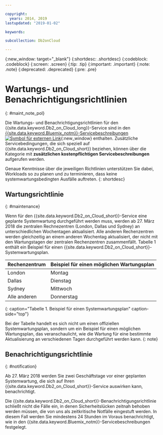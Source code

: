 ```yaml
---

copyright:
  years: 2014, 2019
lastupdated: "2019-01-02"

keywords: 

subcollection: Db2onCloud

---
```


<!-- Attribute definitions --> 
{:new_window: target="_blank"}
{:shortdesc: .shortdesc}
{:codeblock: .codeblock}
{:screen: .screen}
{:tip: .tip}
{:important: .important}
{:note: .note}
{:deprecated: .deprecated}
{:pre: .pre}

# Wartungs- und Benachrichtigungsrichtlinien
{: #maint_note_pol}

Die Wartungs- und Benachrichtigungsrichtlinien für den {{site.data.keyword.Db2_on_Cloud_long}}-Service sind in den [{{site.data.keyword.Bluemix_notm}}-Servicebeschreibungen ![Symbol für externen Link](../../icons/launch-glyph.svg "Symbol für externen Link")](http://www.ibm.com/software/sla/sladb.nsf/sla/bm?OpenDocument){:new_window} enthalten. Zusätzliche Servicebedingungen, die sich speziell auf {{site.data.keyword.Db2_on_Cloud_short}} beziehen, können über die Kategorie mit **zusätzlichen kostenpflichtigen Servicebeschreibungen** aufgerufen werden. 

Genaue Kenntnisse über die jeweiligen Richtlinien unterstützen Sie dabei, Workloads so zu planen und zu terminieren, dass keine systemwartungsbedingten Ausfälle auftreten.
{: shortdesc}

## Wartungsrichtlinie
{: #maintenance}

Wenn für den {{site.data.keyword.Db2_on_Cloud_short}}-Service eine geplante Systemwartung durchgeführt werden muss, werden ab 27. März 2018 die zentralen Rechnezentren (London, Dallas und Sydney) an unterschiedlichen Wochentagen aktualisiert. Alle anderen Rechenzentren werden gleichzeitig an einem anderen Wochentag aktualisiert, der nicht mit den Wartungstagen der zentralen Rechenzentren zusammenfällt. Tabelle 1 enthält ein Beispiel für einen {{site.data.keyword.Db2_on_Cloud_short}}-Systemwartungsplan.

| Rechenzentrum | Beispiel für einen möglichen Wartungsplan |
|-------------|-----------------------------|
| London | Montag |
| Dallas | Dienstag |
| Sydney | Mittwoch |
| Alle anderen | Donnerstag |
{: caption="Tabelle 1. Beispiel für einen Systemwartungsplan" caption-side="top"}

Bei der Tabelle handelt es sich nicht um einen offiziellen Systemwartungsplan, sondern um ein Beispiel für einen möglichen Wartungsplan, das veranschaulicht, wie die Wartung für eine bestimmte Aktualisierung an verschiedenen Tagen durchgeführt werden kann.
{: note}

## Benachrichtigungsrichtlinie
{: #notification}

Ab 27. März 2018 werden Sie zwei Geschäftstage vor einer geplanten Systemwartung, die sich auf Ihren {{site.data.keyword.Db2_on_Cloud_short}}-Service auswirken kann, benachrichtigt. 

Die {{site.data.keyword.Db2_on_Cloud_short}}-Benachrichtigungsrichtlinie schließt nicht die Fälle ein, in denen Sicherheitslücken zeitnah behoben werden müssen, die von uns als zeitkritische Notfälle eingestuft werden. In diesem Fall werden Sie mindestens 24 Stunden im Voraus benachrichtigt, wie in den {{site.data.keyword.Bluemix_notm}}-Servicebeschreibungen festgelegt.
